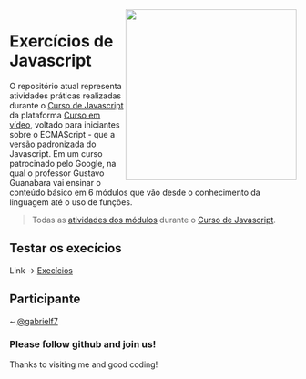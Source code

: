 <img src="https://github.com/gabrielf7/complicando-exercicios-js/blob/main/src/javascript-300_300.png" align="right" width="300">

# Exercícios de Javascript

O repositório atual representa atividades práticas realizadas durante o [Curso de Javascript](https://www.cursoemvideo.com/curso/javascript/) 
da plataforma [Curso em vídeo](https://www.cursoemvideo.com/), voltado para iniciantes sobre o ECMAScript - que a versão padronizada do Javascript. 
Em um curso patrocinado pelo Google, na qual o professor Gustavo Guanabara vai ensinar o conteúdo básico em 6 módulos que vão desde o conhecimento 
da linguagem até o uso de funções.

> Todas as [atividades dos módulos](https://github.com/gabrielf7/code-programing-exercises/tree/master/Code_Javascript/Aprender-JS-na-Pratica-02-Curso_em_V%C3%ADdeo) durante o 
> [Curso de Javascript](https://www.cursoemvideo.com/curso/javascript/).

## Testar os execícios

Link -> [Execícios](https://gabrielf7.github.io/complicando-exercicios-js/)
 
## Participante

~ [@gabrielf7](https://github.com/gabrielf7)

### Please follow github and join us!
Thanks to visiting me and good coding!
